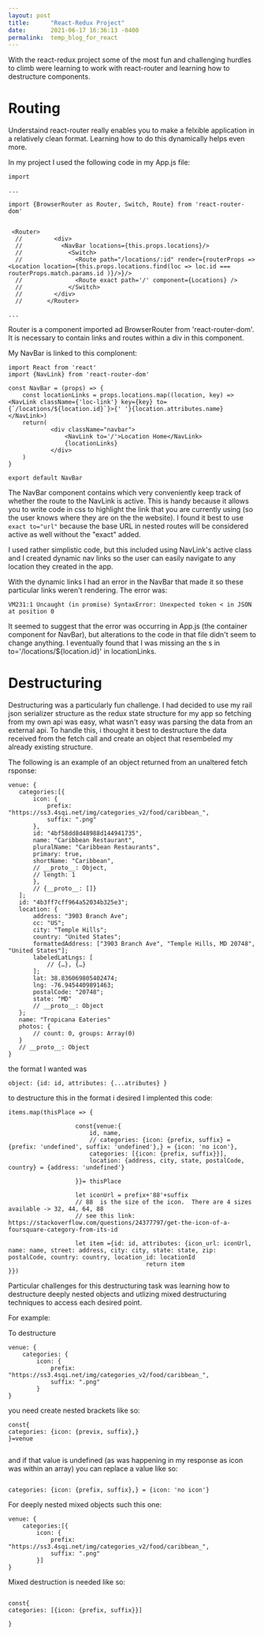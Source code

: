 ```yaml
---
layout: post
title:      "React-Redux Project"
date:       2021-06-17 16:36:13 -0400
permalink:  temp_blog_for_react
---
```



With the react-redux project some of the most fun and challenging hurdles to climb were learning to work with react-router and learning how to destructure components.
# Routing

Understaind react-router really enables you to make a felxible application in a relatively clean format. 
Learning how to do this dynamically helps even more.

In my project I used the following code in my App.js file:

```
import

...

import {BrowserRouter as Router, Switch, Route} from 'react-router-dom'


 <Router>
  //         <div>
  //           <NavBar locations={this.props.locations}/>
  //             <Switch>
  //               <Route path="/locations/:id" render={routerProps => <Location location={this.props.locations.find(loc => loc.id === routerProps.match.params.id )}/>}/>
  //               <Route exact path='/' component={Locations} />
  //             </Switch>
  //         </div>
  //       </Router>
	
...

```

Router is a component imported ad BrowserRouter  from 'react-router-dom'.  It is necessary to contain links and routes within a div in this component.

My NavBar is linked to this complonent:

```
import React from 'react'
import {NavLink} from 'react-router-dom'

const NavBar = (props) => {
    const locationLinks = props.locations.map((location, key) => <NavLink className={'loc-link'} key={key} to={`/locations/${location.id}`}>{' '}{location.attributes.name}</NavLink>)
    return(
            <div className="navbar">
                <NavLink to='/'>Location Home</NavLink>
                {locationLinks}
            </div>
    )
}

export default NavBar 
```

The NavBar component contains <NavLinks/> which very conveniently keep track of whether the route to the NavLink is active.  This is handy because it allows you to write code in css to highlight the link that you  are currently using (so the user knows where they are on the the website). I found it best to use ```  exact to="url" ``` because the base URL in nested routes will be considered active as well without the "exact" added. 

I used rather simplistic code, but this included using NavLink's active class and I created dynamic nav links so the user can easily navigate to any location they created in the app. 

With the dynamic links I had an error in the NavBar that made it so these particular links weren't rendering. The error was:

```
VM231:1 Uncaught (in promise) SyntaxError: Unexpected token < in JSON at position 0
```

 It seemed to suggest that the error was occurring in App.js (the container component for NavBar), but alterations to the code in that file didn't seem to change anything. I eventually found that I was missing an the s in to='/locations/${location.id}' in locationLinks.
 
#  Destructuring
 
 Destructuring was a particularly fun challenge. I had decided to use my  rail json serializer structure as the redux state structure for my app so fetching from my own api was easy, what wasn't easy was parsing the data from an external api.  To handle this, i thought it best to destructure the data received from the fetch call and create an object that resembeled my already existing structure.
 
 The following is an example of an object returned from an unaltered fetch rsponse:
 
 ```
venue: {
    categories:[{
        icon: {
            prefix: "https://ss3.4sqi.net/img/categories_v2/food/caribbean_", 
            suffix: ".png"
        },
        id: "4bf58dd8d48988d144941735",
        name: "Caribbean Restaurant",
        pluralName: "Caribbean Restaurants",
        primary: true,
        shortName: "Caribbean",
        // __proto__: Object,
        // length: 1 
        },
        // {__proto__: []}
    ];
    id: "4b3ff7cff964a52034b325e3";
    location: {
        address: "3903 Branch Ave";
        cc: "US";
        city: "Temple Hills";
        country: "United States";
        formattedAddress: ["3903 Branch Ave", "Temple Hills, MD 20748", "United States"];
        labeledLatLngs: [
            // {…}, {…}
        ];
        lat: 38.836069805402474;
        lng: -76.9454409891463;
        postalCode: "20748";
        state: "MD"
        // __proto__: Object
    };
    name: "Tropicana Eateries"   
    photos: {
        // count: 0, groups: Array(0)
    }
    // __proto__: Object
}
 ```
 
 the format I wanted was 
 
 ```object: {id: id, attributes: {...atributes} } ```
 
 to destructure this in the format i desired I implented this code:
 
 ```
 items.map(thisPlace => {
        
                    const{venue:{
                        id, name, 
                        // categories: {icon: {prefix, suffix} ={prefix: 'undefined', suffix: 'undefined'},} = {icon: 'no icon'}, 
                        categories: [{icon: {prefix, suffix}}],
                        location: {address, city, state, postalCode, country} = {address: 'undefined'}
                        
                    }}= thisPlace

                    let iconUrl = prefix+'88'+suffix
                    // 88  is the size of the icon.  There are 4 sizes available -> 32, 44, 64, 88 
                    // see this link: https://stackoverflow.com/questions/24377797/get-the-icon-of-a-foursquare-category-from-its-id

                    let item ={id: id, attributes: {icon_url: iconUrl, name: name, street: address, city: city, state: state, zip: postalCode, country: country, location_id: locationId
										return item
}})
 ```
 
Particular challenges for this destructuring task was learning how to destructure deeply nested objects and utlizing mixed destructuring techniques to access each desired point.

For example:

To destructure 

```
venue: {
    categories: {
        icon: {
            prefix: "https://ss3.4sqi.net/img/categories_v2/food/caribbean_", 
            suffix: ".png"
        }
}
```

you need create nested brackets like so:

```
const{
categories: {icon: {previx, suffix},}
}=venue


```

and if that value is undefined (as was happening in my response as icon was within an array) you can replace a value like so:

```

categories: {icon: {prefix, suffix},} = {icon: 'no icon'}

```

For deeply nested mixed objects such this one:


```
venue: {
    categories:[{
        icon: {
            prefix: "https://ss3.4sqi.net/img/categories_v2/food/caribbean_", 
            suffix: ".png"
        }]
}
```

Mixed  destruction is needed like so:

```

const{
categories: [{icon: {prefix, suffix}}]

}
```

